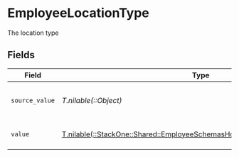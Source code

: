 # EmployeeLocationType

The location type


## Fields

| Field                                                                                                                                              | Type                                                                                                                                               | Required                                                                                                                                           | Description                                                                                                                                        | Example                                                                                                                                            |
| -------------------------------------------------------------------------------------------------------------------------------------------------- | -------------------------------------------------------------------------------------------------------------------------------------------------- | -------------------------------------------------------------------------------------------------------------------------------------------------- | -------------------------------------------------------------------------------------------------------------------------------------------------- | -------------------------------------------------------------------------------------------------------------------------------------------------- |
| `source_value`                                                                                                                                     | *T.nilable(::Object)*                                                                                                                              | :heavy_minus_sign:                                                                                                                                 | The source value of the location type.                                                                                                             | Home                                                                                                                                               |
| `value`                                                                                                                                            | [T.nilable(::StackOne::Shared::EmployeeSchemasHomeLocationLocationTypeValue)](../../models/shared/employeeschemashomelocationlocationtypevalue.md) | :heavy_minus_sign:                                                                                                                                 | The type of the location.                                                                                                                          | home                                                                                                                                               |